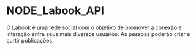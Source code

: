 # NODE_Labook_API
O Labook é uma rede social com o objetivo de promover a conexão e interação entre seus mais diversos usuários. As pessoas poderão criar e curtir publicações.
